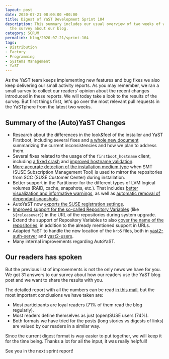 ```yaml
---
layout: post
date: 2020-07-21 08:00:00 +00:00
title: Digest of YaST Development Sprint 104
description: This summary includes our usual overview of two weeks of work and also the results of
  the survey about our blog.
category: SCRUM
permalink: blog/2020-07-21/sprint-104
tags:
- Distribution
- Factory
- Programming
- Systems Management
- YaST
---
```


As the YaST team keeps implementing new features and bug fixes we also keep delivering our small
activity reports. As you may remember, we ran a small survey to collect our readers' opinion
about the recent changes introduced in these reports. We will today take a look to the results of
the survey. But first things first, let's go over the most relevant pull requests in the YaSTphere
from the latest two weeks.

## Summary of the (Auto)YaST Changes

- Research about the differences in the look&feel of the installer and YaST Firstboot, including
  several fixes and [a whole new
  document](https://github.com/yast/yast-firstboot/blob/master/doc/installer_and_firstboot.md)
  summarizing the current inconsistencies and how we plan to address them.
- Several fixes related to the usage of the `firstboot_hostname` client, including
  [a fixed crash](https://github.com/yast/yast-firstboot/pull/100) and [improved hostname
  validation](https://github.com/yast/yast-network/pull/1087).
- [More accurate detection of the installation medium
  type](https://github.com/yast/yast-packager/pull/526) when SMT (SUSE Subscription Management Tool)
  is used to mirror the repositories from SCC (SUSE Customer Center) during installation.
- Better support in the Partitioner for the different types of LVM logical volumes (RAID, cache,
  snapshots, etc.). That includes [better visualization and informative
  warnings](https://github.com/yast/yast-storage-ng/pull/1105), as well as [automatic removal of
  dependant snapshots](https://github.com/yast/yast-storage-ng/pull/1106).
- AutoYaST now [exports the SUSE registration
  settings](https://github.com/yast/yast-registration/pull/502).
- [Improved support for the so-called Repository
  Variables](https://github.com/yast/yast-yast2/pull/1071) (like `${releasever}`) in the URL of
  the repositories during system upgrade.
- Extend the support of Repository Variables to also [cover the name of the
  repositories](https://github.com/yast/yast-packager/pull/528), in addition to the already
  mentioned support in URLs.
- Adapted YaST to handle the new location of the `krb5` files, both in
  [yast2-auth-server](https://github.com/yast/yast-auth-server/pull/65) and
  [yast2-users](https://github.com/yast/yast-users/pull/233).
- Many internal improvements regarding AutoYaST.

## Our readers has spoken

But the previous list of improvements is not the only news we have for you. We got 31 answers to our
survey about how our readers use the YaST blog post and we want to share the results with you.

The detailed report with all the numbers can be read [in this
mail](https://lists.opensuse.org/yast-devel/2020-07/msg00013.html), but the most important
conclusions we have taken are:

- Most participants are loyal readers (71% of them read the blog regularly).
- Most readers define themselves as just (open)SUSE users (74%).
- Both formats we have tried for the posts (long stories vs digests of links) are valued by our
  readers in a similar way.

Since the current digest format is way easier to put together, we will keep it for the time being.
Thanks a lot for all the input, it was really helpfull!

See you in the next sprint report!
